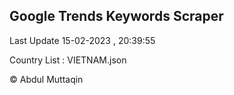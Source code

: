 

## Google Trends Keywords Scraper 
 
Last Update 15-02-2023 , 20:39:55

Country List :
VIETNAM.json



© Abdul Muttaqin 
